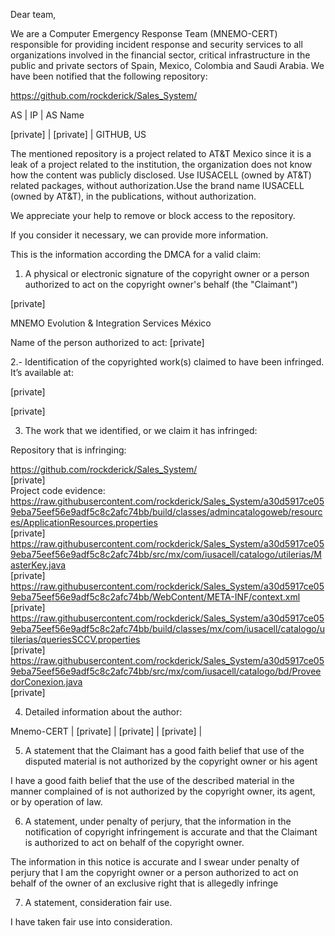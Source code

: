Dear team,

We are a Computer Emergency Response Team (MNEMO-CERT) responsible for providing incident response and security services to all organizations involved in the financial sector, critical infrastructure in the public and private sectors of Spain, Mexico, Colombia and Saudi Arabia. We have been notified that the following repository:   

https://github.com/rockderick/Sales_System/



AS        | IP                      | AS Name

[private]   | [private]     | GITHUB, US

The mentioned repository is a project related to AT&T Mexico since it is a leak of a project related to the institution, the organization does not know how the content was publicly disclosed. Use IUSACELL (owned by AT&T) related packages, without authorization.Use the brand name IUSACELL (owned by AT&T), in the publications, without authorization.

We appreciate your help to remove or block access to the repository.

If you consider it necessary, we can provide more information.

This is the information according the DMCA for a valid claim:

1. A physical or electronic signature of the copyright owner or a person authorized to act on the copyright owner's behalf (the "Claimant")

[private]

MNEMO Evolution & Integration Services México

Name of the person authorized to act: [private]

2.- Identification of the copyrighted work(s) claimed to have been infringed. It’s available at:

[private]

[private]
 
3. The work that we identified, or we claim it has infringed:

Repository that is infringing:

https://github.com/rockderick/Sales_System/  
[private]  
Project code evidence:
https://raw.githubusercontent.com/rockderick/Sales_System/a30d5917ce059eba75eef56e9adf5c8c2afc74bb/build/classes/admincatalogoweb/resources/ApplicationResources.properties  
[private]  
https://raw.githubusercontent.com/rockderick/Sales_System/a30d5917ce059eba75eef56e9adf5c8c2afc74bb/src/mx/com/iusacell/catalogo/utilerias/MasterKey.java  
[private]  
https://raw.githubusercontent.com/rockderick/Sales_System/a30d5917ce059eba75eef56e9adf5c8c2afc74bb/WebContent/META-INF/context.xml  
[private]  
https://raw.githubusercontent.com/rockderick/Sales_System/a30d5917ce059eba75eef56e9adf5c8c2afc74bb/build/classes/mx/com/iusacell/catalogo/utilerias/queriesSCCV.properties  
[private]  
https://raw.githubusercontent.com/rockderick/Sales_System/a30d5917ce059eba75eef56e9adf5c8c2afc74bb/src/mx/com/iusacell/catalogo/bd/ProveedorConexion.java  
[private]  

4. Detailed information about the author:

Mnemo-CERT  | [private] | [private] |  [private] |

5. A statement that the Claimant has a good faith belief that use of the disputed material is not authorized by the copyright owner or his agent

 I have a good faith belief that the use of the described material in the manner complained of is not authorized by the copyright owner, its agent, or by operation of law.

6.  A statement, under penalty of perjury, that the information in the notification of copyright infringement is accurate and that the Claimant is authorized to act on behalf of the copyright owner.

 The information in this notice is accurate and I swear under penalty of perjury that I am the copyright owner or a person authorized to act on behalf of the owner of an exclusive right that is allegedly infringe 

7. A statement, consideration fair use.


I have taken fair use into consideration.
